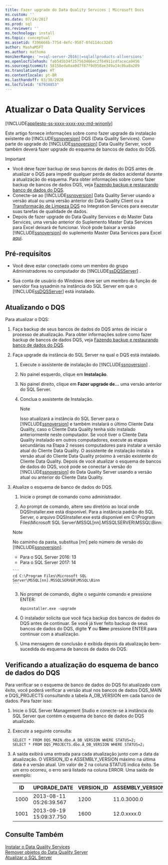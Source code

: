 ```yaml
---
title: Fazer upgrade do Data Quality Services | Microsoft Docs
ms.custom: ''
ms.date: 07/24/2017
ms.prod: sql
ms.reviewer: ''
ms.technology: install
ms.topic: conceptual
ms.assetid: f396666b-7754-4efc-9507-0fd114cc32d5
author: MashaMSFT
ms.author: mathoma
monikerRange: '>=sql-server-2016||=sqlallproducts-allversions'
ms.openlocfilehash: fab545b34f257563466ec2f64911cdfaceca9456
ms.sourcegitcommit: 58158eda0aa0d7f87f9d958ae349a14c0ba8a209
ms.translationtype: HT
ms.contentlocale: pt-BR
ms.lasthandoff: 03/30/2020
ms.locfileid: "67934853"
---
```

# <a name="upgrade-data-quality-services"></a>Atualizar o Data Quality Services

[!INCLUDE[appliesto-ss-xxxx-xxxx-xxx-md-winonly](../../includes/appliesto-ss-xxxx-xxxx-xxx-md-winonly.md)]

Este artigo fornece informações sobre como fazer upgrade da instalação existente do [!INCLUDE[ssnoversion](../../includes/ssnoversion-md.md)] DQS (Data Quality Services). Como parte do upgrade do [!INCLUDE[ssnoversion](../../includes/ssnoversion-md.md)] Data Quality Server, você também deverá fazer upgrade do esquema de bancos de dados do DQS.  
  
> [!IMPORTANT]
>  -   Você deve fazer backup de seus bancos de dados do DQS antes de atualizar o DQS para impedir qualquer perda de dados acidental durante a atualização do esquema. Para obter informações sobre como fazer backup de bancos de dados DQS, veja [Fazendo backup e restaurando banco de dados do DQS](../../data-quality-services/backing-up-and-restoring-dqs-databases.md).  
> -   Conecte-se ao [!INCLUDE[ssnoversion](../../includes/ssnoversion-md.md)] Data Quality Server usando a versão atual ou uma versão anterior do Data Quality Client ou a [Transformação de Limpeza DQS](../../integration-services/data-flow/transformations/dqs-cleansing-transformation.md) no Integration Services para executar suas tarefas de qualidade de dados.  
> -   Depois de fazer upgrade do Data Quality Services e do Master Data Services, uma versão anterior do Suplemento Master Data Services para Excel deixará de funcionar. Você pode baixar a versão [!INCLUDE[ssnoversion](../../includes/ssnoversion-md.md)] do suplemento Master Data Services para Excel [aqui](https://go.microsoft.com/fwlink/?LinkID=506665).  
  
##  <a name="prerequisites"></a><a name="Prerequisites"></a> Pré-requisitos  
  
-   Você deve estar conectado como um membro do grupo Administradores no computador do [!INCLUDE[ssDQSServer](../../includes/ssdqsserver-md.md)] .  
  
-   Sua conta de usuário do Windows deve ser um membro da função de servidor fixa sysadmin na instância do SQL Server em que o [!INCLUDE[ssDQSServer](../../includes/ssdqsserver-md.md)] está instalado.  
  
##  <a name="upgrading-dqs"></a><a name="Upgrade"></a> Atualizando o DQS  
 Para atualizar o DQS:  
  
1.  Faça backup de seus bancos de dados do DQS antes de iniciar o processo de atualização. Para obter informações sobre como fazer backup de bancos de dados DQS, veja [Fazendo backup e restaurando banco de dados do DQS](../../data-quality-services/backing-up-and-restoring-dqs-databases.md).  
  
2.  Faça upgrade da instância do SQL Server na qual o DQS está instalado.  
  
    1.  Execute o assistente de instalação do [!INCLUDE[ssnoversion](../../includes/ssnoversion-md.md)] .  
  
    2.  No painel esquerdo, clique em **Instalação**.  
  
    3.  No painel direito, clique em **Fazer upgrade de...** uma versão anterior do SQL Server.  
  
    4.  Conclua o assistente de Instalação.  
  
        > [!NOTE]  
        >  Isso atualizará a instância do SQL Server para o [!INCLUDE[ssnoversion](../../includes/ssnoversion-md.md)] e também instalará o último Cliente Data Quality, caso o Cliente Data Quality tenha sido instalado anteriormente neste computador. Se você tiver o Cliente Data Quality instalado em outros computadores, execute as etapas secundárias na Etapa 2 nesses computadores para instalar a versão atual do Cliente Data Quality. O assistente de instalação instala a versão atual do Cliente Data Quality próximo à versão existente do Cliente Data Quality. Depois de você atualizar o esquema de bancos de dados do DQS, você pode se conectar à versão do [!INCLUDE[ssnoversion](../../includes/ssnoversion-md.md)] do Data Quality Server usando a versão atual ou anterior do Cliente Data Quality.  
  
3.  Atualize o esquema de banco de dados do DQS.  
  
    1.  Inicie o prompt de comando como administrador.  
  
    2.  Ao prompt de comando, altere seu diretório ao local onde DQSInstaller.exe está disponível. Para a instância padrão do SQL Server, o arquivo DQSInstaller.exe está disponível em C:\Program Files\Microsoft SQL Server\MSSQL[nn].MSSQLSERVER\MSSQL\Binn:  

      >[!NOTE]
      >No caminho da pasta, substitua [nn] pelo número de versão do [!INCLUDE[ssnoversion](../../includes/ssnoversion-md.md)].
      >- Para o SQL Server 2016: 13
      >- Para o SQL Server 2017: 14

        ```  
        cd C:\Program Files\Microsoft SQL Server\MSSQL[nn].MSSQLSERVER\MSSQL\Binn  
        ```  
  
    3.  No prompt de comando, digite o seguinte comando e pressione ENTER:  
  
        ```  
        dqsinstaller.exe -upgrade  
        ```  
  
    4.  O instalador solicita que você faça backup dos bancos de dados do DQS antes de continuar. Se você já tiver feito backup de seus bancos de dados do DQS, digite **Y** ou **Sim**e pressione ENTER para continuar com a atualização.  
  
    5.  Uma mensagem de conclusão é exibida depois da atualização bem-sucedida do esquema de bancos de dados do DQS.  
  
##  <a name="verifying-the-dqs-databases-schema-upgrade"></a><a name="Verify"></a> Verificando a atualização do esquema de banco de dados do DQS  
 Para verificar se o esquema de banco de dados do DQS foi atualizado com êxito, você poderá verificar a versão atual nos bancos de dados DQS_MAIN e DQS_PROJECTS consultando a tabela A_DB_VERSION em cada banco de dados. Para fazer isso:  
  
1.  Inicie o SQL Server Management Studio e conecte-se à instância do SQL Server que contém o esquema de banco de dados do DQS atualizado.  
  
2.  Execute a seguinte consulta:  
  
    ```  
    SELECT * FROM DQS_MAIN.dbo.A_DB_VERSION WHERE STATUS=2;  
    SELECT * FROM DQS_PROJECTS.dbo.A_DB_VERSION WHERE STATUS=2;  
    ```  
  
3.  A saída exibirá uma entrada para cada atualização junto com a data da atualização. O VERSION_ID e ASSEMBLY_VERSION máximo na última data é a versão atual. Um valor de 2 na coluna STATUS indica êxito. Se um erro ocorreu, o erro será listado na coluna ERROR. Uma saída de exemplo:  
  
    |ID|UPGRADE_DATE|VERSION_ID|ASSEMBLY_VERSION|USER_NAME|STATUS|ERROR|  
    |--------|-------------------|-----------------|-----------------------|----------------|------------|-----------|  
    |1000|2013-08-11 05:26:39.567|1200|11.0.3000.0|\<DOMAIN\UserName>|2||  
    |1001|2013-09-19 15:09:37.750|1600|12.0.xxxx.0|\<DOMAIN\UserName>|2||  
  
## <a name="see-also"></a>Consulte Também  
 [Instalar o Data Quality Services](../../data-quality-services/install-windows/install-data-quality-services.md)   
 [Remover objetos do Data Quality Server](../../sql-server/install/remove-data-quality-server-objects.md)   
 [Atualizar o SQL Server](../../database-engine/install-windows/upgrade-sql-server.md)  
  
  
